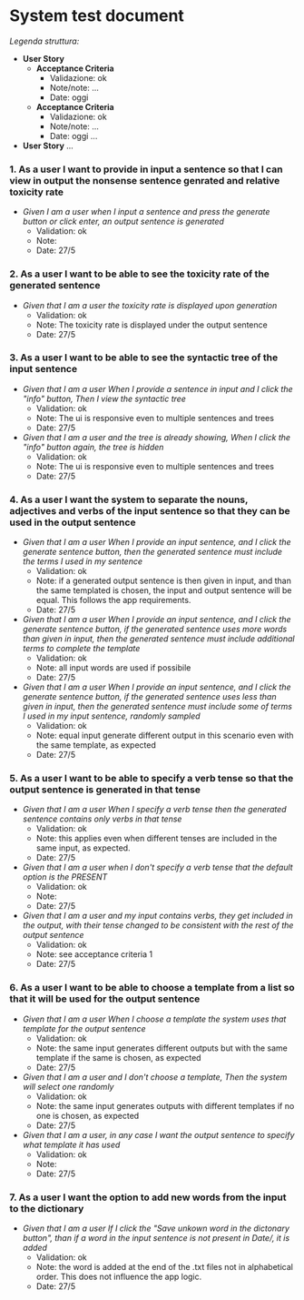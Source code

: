 # System test document

*Legenda struttura:*
- **User Story**
    - **Acceptance Criteria**
        - Validazione: ok
        - Note/note: ...
        - Date: oggi
    - **Acceptance Criteria**
        - Validazione: ok
        - Note/note: ...
        - Date: oggi
    ...
- **User Story**
    ...


### **1. As a user I want to provide in input a sentence so that I can view in output the nonsense sentence genrated and relative toxicity rate**
- *Given I am a user when I input a sentence and press the generate button or click enter, an output sentence is generated*
	- Validation: ok
	- Note: 
	- Date: 27/5
	
### **2. As a user I want to be able to see the toxicity rate of the generated sentence**
- *Given that I am a user the toxicity rate is displayed upon generation*
	- Validation: ok
	- Note: The toxicity rate is displayed under the output sentence
	- Date: 27/5
		
### **3. As a user I want to be able to see the syntactic tree of the input sentence**
- *Given that I am a user When I provide a sentence in input and I click the "info" button, Then I view the syntactic tree*
	- Validation: ok
	- Note: The ui is responsive even to multiple sentences and trees
	- Date: 27/5
- *Given that I am a user and the tree is already showing, When I click the "info" button again, the tree is hidden*
	- Validation: ok
	- Note: The ui is responsive even to multiple sentences and trees
	- Date: 27/5
	
### **4. As a user I want the system to separate the nouns, adjectives and verbs of the input sentence so that they can be used in the output sentence**
- *Given that I am a user When I provide an input sentence, and I click the generate sentence button, then the generated sentence must include the terms I used in my sentence*
	- Validation: ok
	- Note: if a generated output sentence is then given in input, and than the same templated is chosen, the input and output sentence will be equal. This follows the app requirements.
	- Date: 27/5
- *Given that I am a user When I provide an input sentence, and I click the generate sentence button, if the generated sentence uses more words than given in input, then the generated sentence must include additional terms to complete the template*
	- Validation: ok
	- Note: all input words are used if possibile
	- Date: 27/5
- *Given that I am a user When I provide an input sentence, and I click the generate sentence button, if the generated sentence uses less than given in input, then the generated sentence must include some of terms I used in my input sentence, randomly sampled*
	- Validation: ok
	- Note: equal input generate different output in this scenario even with the same template, as expected
	- Date: 27/5
	
### **5. As a user I want to be able to specify a verb tense so that the output sentence is generated in that tense**
- *Given that I am a user When I specify a verb tense then the generated sentence contains only verbs in that tense*
	- Validation: ok
	- Note: this applies even when different tenses are included in the same input, as expected.
	- Date: 27/5
- *Given that I am a user when I don't specify a verb tense that the default option is the PRESENT*
	- Validation: ok
	- Note:
	- Date: 27/5
- *Given that I am a user and my input contains verbs, they get included in the output, with their tense changed to be consistent with the rest of the output sentence*
	- Validation: ok
	- Note: see acceptance criteria 1
	- Date: 27/5

### **6. As a user I want to be able to choose a template from a list so that it will be used for the output sentence**
- *Given that I am a user When I choose a template the system uses that template for the output sentence*
	- Validation: ok
	- Note: the same input generates different outputs but with the same template if the same is chosen, as expected 
	- Date: 27/5
- *Given that I am a user and I don't choose a template, Then the system will select one randomly*
	- Validation: ok
	- Note: the same input generates outputs with different templates if no one is chosen, as expected
	- Date: 27/5
- *Given that I am a user, in any case I want the output sentence to specify what template it has used*
	- Validation: ok
	- Note: 
	- Date: 27/5	
	
### **7. As a user I want the option to add new words from the input to the dictionary**
- *Given that I am a user If I click the "Save unkown word in the dictonary button", than if a word in the input sentence is not present in Date/, it is added*
	- Validation: ok
	- Note: the word is added at the end of the .txt files not in alphabetical order. This does not influence the app logic.
	- Date: 27/5
